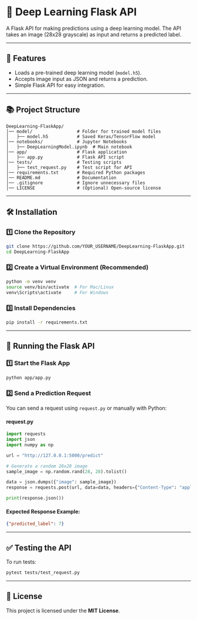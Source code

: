 # 🧠 Deep Learning Flask API  

A Flask API for making predictions using a deep learning model. The API takes an image (28x28 grayscale) as input and returns a predicted label.

---

## 🚀 Features  
- Loads a pre-trained deep learning model (`model.h5`).  
- Accepts image input as JSON and returns a prediction.  
- Simple Flask API for easy integration.  

---

## 📚 Project Structure  

```
DeepLearning-FlaskApp/
│── model/                 # Folder for trained model files
│   ├── model.h5           # Saved Keras/TensorFlow model
│── notebooks/             # Jupyter Notebooks
│   ├── DeepLearningModel.ipynb  # Main notebook
│── app/                   # Flask application
│   ├── app.py             # Flask API script
│── tests/                 # Testing scripts
│   ├── test_request.py    # Test script for API
│── requirements.txt       # Required Python packages
│── README.md              # Documentation
│── .gitignore             # Ignore unnecessary files
│── LICENSE                # (Optional) Open-source license
```

---

## 🛠 Installation  

### **1️⃣ Clone the Repository**  
```bash
git clone https://github.com/YOUR_USERNAME/DeepLearning-FlaskApp.git
cd DeepLearning-FlaskApp
```

### **2️⃣ Create a Virtual Environment (Recommended)**  
```bash
python -m venv venv
source venv/bin/activate  # For Mac/Linux
venv\Scripts\activate     # For Windows
```

### **3️⃣ Install Dependencies**  
```bash
pip install -r requirements.txt
```

---

## 🚀 Running the Flask API  

### **1️⃣ Start the Flask App**  
```bash
python app/app.py
```

### **2️⃣ Send a Prediction Request**  
You can send a request using `request.py` or manually with Python:

#### **request.py**
```python
import requests
import json
import numpy as np

url = "http://127.0.0.1:5000/predict"

# Generate a random 28x28 image
sample_image = np.random.rand(28, 28).tolist()

data = json.dumps({"image": sample_image})
response = requests.post(url, data=data, headers={"Content-Type": "application/json"})

print(response.json())
```

#### **Expected Response Example:**
```json
{"predicted_label": 7}
```

---

## ✅ Testing the API  
To run tests:  
```bash
pytest tests/test_request.py
```

---

## 📝 License  
This project is licensed under the **MIT License**.

